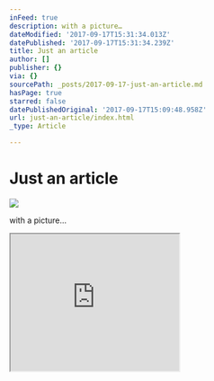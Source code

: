 ```yaml
---
inFeed: true
description: with a picture…
dateModified: '2017-09-17T15:31:34.013Z'
datePublished: '2017-09-17T15:31:34.239Z'
title: Just an article
author: []
publisher: {}
via: {}
sourcePath: _posts/2017-09-17-just-an-article.md
hasPage: true
starred: false
datePublishedOriginal: '2017-09-17T15:09:48.958Z'
url: just-an-article/index.html
_type: Article

---
```

# Just an article
![](https://the-grid-user-content.s3-us-west-2.amazonaws.com/e0261adb-1663-423e-90af-a77dfbc2a12e.png)

with a picture...

<iframe src="https://the-grid.github.io/ed-userhtml/?g=eJx9js9uwjAMxu97iih3amncpqaHvUhkEjcE2qSyXaq9_TJAAoG0o3-fvz89moiKuyWXXazOHlbVWr5rPc_IZ_sQFafJWeWVniDXtcQ3KnghZ0ecpNEj0-jsUXWRL4Bt27r2osQk2oU6Q7sgMKES3LrBDn2ekxEOzgKgCKm8mPKMiaR5Y2riX0ZWPyZPxV8neabo95_dUpI1MPSAw0cvgfOiBuWnBBNpJP6343TP7U7SFsHNPfwCl55sqg" height="244" style=""></iframe>